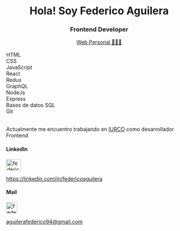 <h1 align="center">Hola! Soy Federico Aguilera</h1>
<h3 align="center">Frontend Developer </h3>
<div align="center">
<a href="https://fedeaguilera-frontend.vercel.app/" target="blank">Web Personal 👨🏻‍💻 </a>
</div>
</br>
HTML</br>
CSS </br>
JavaScript </br>
React </br> 
Redux </br>
GraphQL </br>
NodeJs </br> 
Express</br>
Bases de datos SQL</br>
Git </br>
</br>
<p>Actualmente me encuentro trabajando en <a href="https://iurco.com/" target="blank">IURCO</a> como desarrollador Frontend</p>

<h4 aling="left">LinkedIn</h4>
<p align="left">
<a href="https://linkedin.com/in/federicoaguilera" target="blank"><img align="center" src="https://raw.githubusercontent.com/rahuldkjain/github-profile-readme-generator/master/src/images/icons/Social/linked-in-alt.svg" alt="federicoaguilera" height="30" width="40" /></a>
</p>
<a href="https://linkedin.com/in/federicoaguilera">https://linkedin.com/in/federicoaguilera</a>

<h4 aling="left">Mail</h4>
<img align="center" src="https://cdn.icon-icons.com/icons2/2631/PNG/512/gmail_new_logo_icon_159149.png" alt="federicoaguilera" height="30" width="30" />
</p>
<a href="mailto:aguilerafederico94@gmail.com">aguilerafederico94@gmail.com</a>
